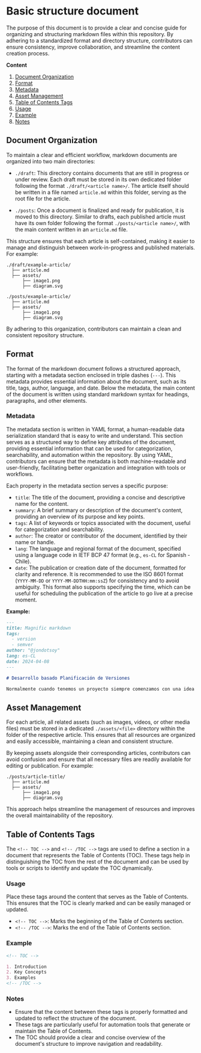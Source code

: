 # Basic structure document

The purpose of this document is to provide a clear and concise guide for organizing and structuring markdown files within this repository. By adhering to a standardized format and directory structure, contributors can ensure consistency, improve collaboration, and streamline the content creation process.

<!-- TOC -->

**Content**

1. [Document Organization](#document-organization)
2. [Format](#format)
3. [Metadata](#metadata)
4. [Asset Management](#asset-management)
5. [Table of Contents Tags](#table-of-contents-tags)
6. [Usage](#usage)
7. [Example](#example)
8. [Notes](#notes)

<!-- /TOC -->

## Document Organization

To maintain a clear and efficient workflow, markdown documents are organized into two main directories:

- `./draft`: This directory contains documents that are still in progress or under review. Each draft must be stored in its own dedicated folder following the format `./draft/<article name>/`. The article itself should be written in a file named `article.md` within this folder, serving as the root file for the article.

- `./posts`: Once a document is finalized and ready for publication, it is moved to this directory. Similar to drafts, each published article must have its own folder following the format `./posts/<article name>/`, with the main content written in an `article.md` file.

This structure ensures that each article is self-contained, making it easier to manage and distinguish between work-in-progress and published materials. For example:

```
./draft/example-article/
  ├── article.md
  ├── assets/
      ├── image1.png
      ├── diagram.svg

./posts/example-article/
  ├── article.md
  ├── assets/
      ├── image1.png
      ├── diagram.svg
```

By adhering to this organization, contributors can maintain a clean and consistent repository structure.

## Format

The format of the markdown document follows a structured approach, starting with a metadata section enclosed in triple dashes (`---`). This metadata provides essential information about the document, such as its title, tags, author, language, and date. Below the metadata, the main content of the document is written using standard markdown syntax for headings, paragraphs, and other elements.

### Metadata

The metadata section is written in YAML format, a human-readable data serialization standard that is easy to write and understand. This section serves as a structured way to define key attributes of the document, providing essential information that can be used for categorization, searchability, and automation within the repository. By using YAML, contributors can ensure that the metadata is both machine-readable and user-friendly, facilitating better organization and integration with tools or workflows.

Each property in the metadata section serves a specific purpose:

- `title`: The title of the document, providing a concise and descriptive name for the content.
- `summary`: A brief summary or description of the document's content, providing an overview of its purpose and key points.
- `tags`: A list of keywords or topics associated with the document, useful for categorization and searchability.
- `author`: The creator or contributor of the document, identified by their name or handle.
- `lang`: The language and regional format of the document, specified using a language code in IETF BCP 47 format (e.g., `es-CL` for Spanish - Chile).
- `date`: The publication or creation date of the document, formatted for clarity and reference. It is recommended to use the ISO 8601 format (`YYYY-MM-DD` or `YYYY-MM-DDTHH:mm:ssZ`) for consistency and to avoid ambiguity. This format also supports specifying the time, which can be useful for scheduling the publication of the article to go live at a precise moment.

**Example:**

```md
---
title: Magnific markdown
tags:
  - version
  - semver
author: "@jondotsoy"
lang: es-CL
date: 2024-04-08
---

# Desarrollo basado Planificación de Versiones

Normalmente cuando tenemos un proyecto siempre comenzamos con una idea clara el problema a resolver y por eso el primer enfoque suele ser escribir un script rápido para probar la solución y el tamaño del código casi siempre está correlacionado al tamaño del problema. Y si tienes algo más de experiencia surge un nuevo enfoque que llega con la planificación donde se encuentran las etapas; escribir la funcionalidad, planificar y desarrollar.

```

## Asset Management

For each article, all related assets (such as images, videos, or other media files) must be stored in a dedicated `./assets/<file>` directory within the folder of the respective article. This ensures that all resources are organized and easily accessible, maintaining a clean and consistent structure.

By keeping assets alongside their corresponding articles, contributors can avoid confusion and ensure that all necessary files are readily available for editing or publication. For example:

```
./posts/article-title/
  ├── article.md
  ├── assets/
      ├── image1.png
      ├── diagram.svg
```

This approach helps streamline the management of resources and improves the overall maintainability of the repository.

## Table of Contents Tags

The `<!-- TOC -->` and `<!-- /TOC -->` tags are used to define a section in a document that represents the Table of Contents (TOC). These tags help in distinguishing the TOC from the rest of the document and can be used by tools or scripts to identify and update the TOC dynamically.

### Usage

Place these tags around the content that serves as the Table of Contents. This ensures that the TOC is clearly marked and can be easily managed or updated.

- `<!-- TOC -->`: Marks the beginning of the Table of Contents section.
- `<!-- /TOC -->`: Marks the end of the Table of Contents section.

### Example

```markdown
<!-- TOC -->

1. Introduction
2. Key Concepts
3. Examples
<!-- /TOC -->
```

### Notes

- Ensure that the content between these tags is properly formatted and updated to reflect the structure of the document.
- These tags are particularly useful for automation tools that generate or maintain the Table of Contents.
- The TOC should provide a clear and concise overview of the document's structure to improve navigation and readability.
